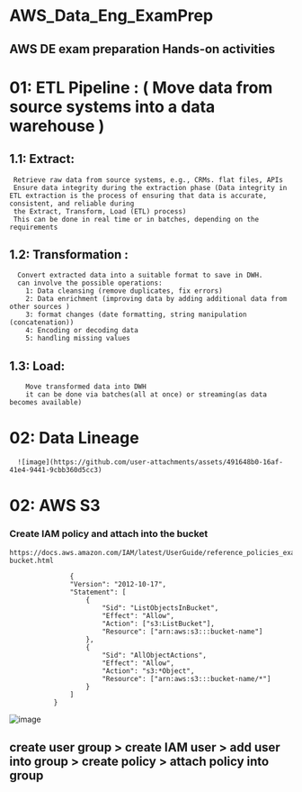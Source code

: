 # AWS_Data_Eng_ExamPrep
## AWS DE exam preparation Hands-on activities 

# 01: ETL Pipeline  : ( Move data from source systems into a data  warehouse )

## 1.1: Extract: 
     Retrieve raw data from source systems, e.g., CRMs. flat files, APIs 
     Ensure data integrity during the extraction phase (Data integrity in ETL extraction is the process of ensuring that data is accurate, consistent, and reliable during 
     the Extract, Transform, Load (ETL) process)
     This can be done in real time or in batches, depending on the requirements 

## 1.2: Transformation : 
      Convert extracted data into a suitable format to save in DWH.
      can involve the possible operations:
        1: Data cleansing (remove duplicates, fix errors)
        2: Data enrichment (improving data by adding additional data from other sources )
        3: format changes (date formatting, string manipulation (concatenation))
        4: Encoding or decoding data
        5: handling missing values 
        
## 1.3: Load: 
        Move transformed data into DWH
        it can be done via batches(all at once) or streaming(as data becomes available)

# 02: Data Lineage
      ![image](https://github.com/user-attachments/assets/491648b0-16af-41e4-9441-9cbb360d5cc3)



# 02: AWS S3

### Create IAM policy and attach into the bucket 
    https://docs.aws.amazon.com/IAM/latest/UserGuide/reference_policies_examples_s3_rw-bucket.html

                   {
                   "Version": "2012-10-17",
                   "Statement": [
                       {
                           "Sid": "ListObjectsInBucket",
                           "Effect": "Allow",
                           "Action": ["s3:ListBucket"],
                           "Resource": ["arn:aws:s3:::bucket-name"]
                       },
                       {
                           "Sid": "AllObjectActions",
                           "Effect": "Allow",
                           "Action": "s3:*Object",
                           "Resource": ["arn:aws:s3:::bucket-name/*"]
                       }
                   ]
               }

  ![image](https://github.com/user-attachments/assets/7d790ff9-909a-46a1-94a7-0392e47cbf2f)

## create user group > create IAM user > add user into group > create policy > attach policy into group 
